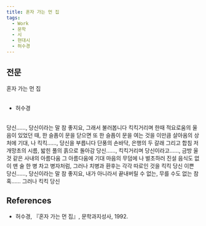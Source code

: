 ```yaml
---
title: 혼자 가는 먼 집
tags:
  - Work
  - 문학
  - 시
  - 현대시
  - 허수경
---
```


## 전문
혼자 가는 먼 집<br />
<br />
- 허수경<br />
<br />
당신……, 당신이라는 말 참 좋지요, 그래서 불러봅니다 킥킥거리며 한때 적요로움의 울음이 있었던 때, 한 슬픔이 문을 닫으면 또 한 슬픔이 문을 여는 것을 이만큼 살아옴의 상처에 기대, 나 킥킥……, 당신을 부릅니다 단풍의 손바닥, 은행의 두 갈래 그리고 합침 저 개망초의 시름, 밟힌 풀의 흙으로 돌아감 당신……, 킥킥거리며 당신이라고……, 금방 울 것 같은 사내의 아름다움 그 아름다움에 기대 마음의 무덤에 나 벌초하러 진설 음식도 없이 맨 술 한 병 차고 병자처럼, 그러나 치병과 환후는 각각 따로인 것을 킥킥 당신 이쁜 당신……, 당신이라는 말 참 좋지요, 내가 아니라서 끝내버릴 수 없는, 무를 수도 없는 참혹…… 그러나 킥킥 당신

## References
- 허수경, 『혼자 가는 먼 집』, 문학과지성사, 1992.